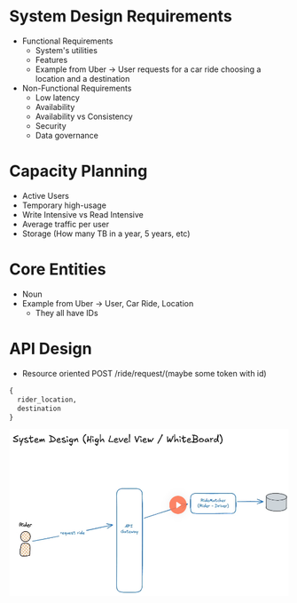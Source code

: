 # System Design Requirements

- Functional Requirements
  - System's utilities
  - Features
  - Example from Uber -> User requests for a car ride choosing a location and a destination
- Non-Functional Requirements
  - Low latency
  - Availability
  - Availability vs Consistency
  - Security
  - Data governance

# Capacity Planning

- Active Users
- Temporary high-usage
- Write Intensive vs Read Intensive
- Average traffic per user
- Storage (How many TB in a year, 5 years, etc)

# Core Entities

- Noun
- Example from Uber -> User, Car Ride, Location
  - They all have IDs

# API Design

- Resource oriented
  POST /ride/request/(maybe some token with id)

```
{
  rider_location,
  destination
}
```

<img src="system_design.png" width="600px" height="300px"/>
